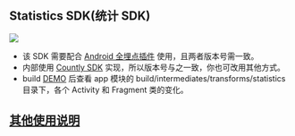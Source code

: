 ## Statistics SDK(统计 SDK)
![](https://jitpack.io/v/LevisLv/statistics-sdk.svg)

* 该 SDK 需要配合 [Android 全埋点插件](https://github.com/LevisLv/statistics-gradle-plugin) 使用，且两者版本号需一致。
* 内部使用 [Countly SDK](https://github.com/Countly/countly-sdk-android) 实现，所以版本号与之一致，你也可改用其他方式。
* build [DEMO](https://github.com/LevisLv/statistics) 后查看 app 模块的 build/intermediates/transforms/statistics 目录下，各个 Activity 和 Fragment 类的变化。

## [其他使用说明](https://github.com/LevisLv/statistics-gradle-plugin#%E4%B8%80%E8%AF%B4%E6%98%8E)
